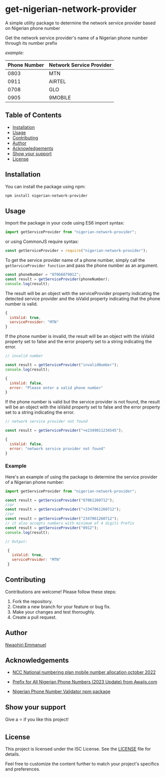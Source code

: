 # get-nigerian-network-provider

A simple utility package to determine the network service provider based on Nigerian phone number

Get the network service provider's name of a Nigerian phone number through its number prefix

_example:_

| Phone Number | Network Service Provider |
| ------------ | ------------------------ |
| 0803         | MTN                      |
| 0911         | AIRTEL                   |
| 0708         | GLO                      |
| 0905         | 9MOBILE                  |

## Table of Contents

- [Installation](#installation)
- [Usage](#usage)
- [Contributing](#contributing)
- [Author](#author)
- [Acknowledgements](#acknowledgements)
- [Show your support](#show-your-support)
- [License](#license)

<!-- [![Build Status](https://travis-ci.com/Emmanuel-Xs/nigerian-network-provider.svg?branch=main)](https://travis-ci.com/Emmanuel-Xs/nigerian-network-provider)
[![Coverage Status](https://coveralls.io/repos/github/Emmanuel-Xs/nigerian-network-provider/badge.svg?branch=main)](https://coveralls.io/github/Emmanuel-Xs/nigerian-network-provider?branch=main)

[![npm version](https://img.shields.io/npm/v/nigerian-network-provider.svg)](https://www.npmjs.com/package/nigerian-network-provider)
[![License](https://img.shields.io/npm/l/nigerian-network-provider.svg)](https://github.com/Emmanuel-Xs/nigerian-network-provider/blob/main/LICENSE)  -->

## Installation

You can install the package using npm:

```bash
npm install nigerian-network-provider
```

## Usage

Import the package in your code using ES6 import syntax:

```javascript
import getServiceProvider from "nigerian-network-provider";
```

or using CommonJS require syntax:

```javascript
const getServiceProvider = require("nigerian-network-provider");
```

To get the service provider name of a phone number, simply call the `getServiceProvider function` and pass the phone number as an argument.

```javascript
const phoneNumber = "07066079012";
const result = getServiceProvider(phoneNumber);
console.log(result);
```

The result will be an object with the serviceProvider property indicating the detected service provider and the isValid property indicating that the phone number is valid.

```javascript
{
  isValid: true,
  serviceProvider: "MTN"
}
```

If the phone number is invalid, the result will be an object with the isValid property set to false and the error property set to a string indicating the error.

```javascript
// invalid number

const result = getServiceProvider("invalidNumber");
console.log(result);

{
  isValid: false,
  error: "Please enter a valid phone number"
}
```

If the phone number is valid but the service provider is not found, the result will be an object with the isValid property set to false and the error property set to a string indicating the error.

```javascript
// network service provider not found

const result = getServiceProvider("+e2349011234545");

{
  isValid: false,
  error: "network service provider not found"
}
```

### Example

Here's an example of using the package to determine the service provider of a Nigerian phone number:

```javascript
import getServiceProvider from "nigerian-network-provider";

const result = getServiceProvider("07061260712");
//or
const result = getServiceProvider("+2347061260712");
//or
const result = getServiceProvider("2347061260712");
// it also accepts numbers with minimum of 4 digits Prefix
const result = getServiceProvider("0912");
console.log(result);

// Output:

 {
   isValid: true,
   serviceProvider: "MTN"
 }
```

## Contributing

Contributions are welcome! Please follow these steps:

1. Fork the repository.
2. Create a new branch for your feature or bug fix.
3. Make your changes and test thoroughly.
4. Create a pull request.

## Author

[Nwaohiri Emmanuel](https://github.com/Emmanuel-Xs)

## Acknowledgements

- [NCC National numbering plan mobile number allocation october 2022](https://www.ncc.gov.ng/accessible/documents/1063-national-numbering-plan-mobile-number-allocation-october-2022/file)

- [Prefix for All Nigerian Phone Numbers (2023 Update) from Awajis.com](https://awajis.com/all-nigerian-gsm-numbers-and-networks/)
- [Nigerian Phone Number Validator npm package](https://www.npmjs.com/package/nigeria-phone-number-validator)

## Show your support

Give a ⭐️ if you like this project!

## License

This project is licensed under the ISC License. See the [LICENSE](https://opensource.org/license/isc-license-txt/) file for details.

Feel free to customize the content further to match your project's specifics and preferences.
